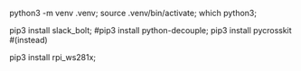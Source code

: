 python3 -m venv .venv;
source .venv/bin/activate;
which python3;

pip3 install slack_bolt;
#pip3 install python-decouple;
pip3 install pycrosskit #(instead)

pip3 install rpi_ws281x;

